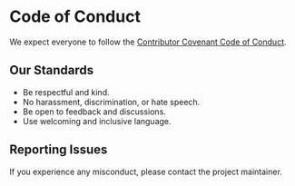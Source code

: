 # Code of Conduct

We expect everyone to follow the [Contributor Covenant Code of Conduct](https://www.contributor-covenant.org/).

## Our Standards

- Be respectful and kind.
- No harassment, discrimination, or hate speech.
- Be open to feedback and discussions.
- Use welcoming and inclusive language.

## Reporting Issues

If you experience any misconduct, please contact the project maintainer.